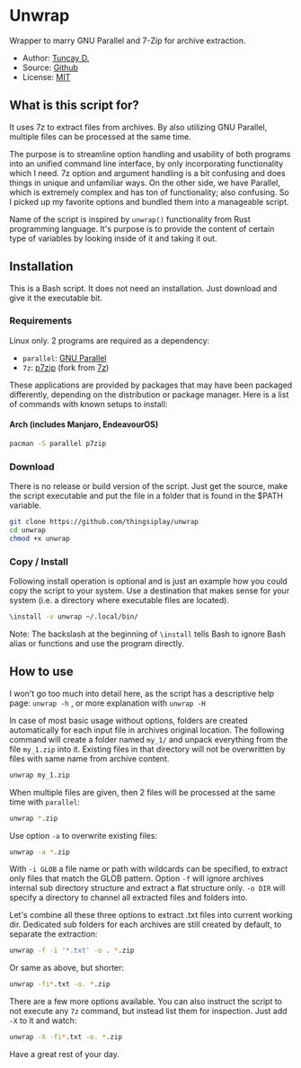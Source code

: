 # Unwrap

Wrapper to marry GNU Parallel and 7-Zip for archive extraction.

- Author: [Tuncay D.](https://github.com/thingsiplay)
- Source: [Github](https://github.com/thingsiplay/unwrap)
- License: [MIT](LICENSE)

## What is this script for?

It uses 7z to extract files from archives. By also utilizing GNU Parallel,
multiple files can be processed at the same time.

The purpose is to streamline option handling and usability of both programs
into an unified command line interface, by only incorporating functionality
which I need. 7z option and argument handling is a bit confusing and does
things in unique and unfamiliar ways. On the other side, we have Parallel,
which is extremely complex and has ton of functionality; also confusing. So I
picked up my favorite options and bundled them into a manageable script.

Name of the script is inspired by `unwrap()` functionality from Rust
programming language. It's purpose is to provide the content of certain type
of variables by looking inside of it and taking it out.

## Installation

This is a Bash script. It does not need an installation. Just download and give
it the executable bit.

### Requirements

Linux only. 2 programs are required as a dependency:

- `parallel`: [GNU Parallel](https://www.gnu.org/software/parallel/)
- `7z`: [p7zip](https://github.com/p7zip-project/p7zip) (fork from [7z](https://7-zip.org/))

These applications are provided by packages that may have been packaged
differently, depending on the distribution or package manager. Here is a list
of commands with known setups to install:

#### Arch (includes Manjaro, EndeavourOS)

```bash
pacman -S parallel p7zip
```

### Download

There is no release or build version of the script. Just get the source, make
the script executable and put the file in a folder that is found in the $PATH
variable.

```bash
git clone https://github.com/thingsiplay/unwrap
cd unwrap
chmod +x unwrap
```

### Copy / Install

Following install operation is optional and is just an example how you could
copy the script to your system. Use a destination that makes sense for your
system (i.e. a directory where executable files are located).

```bash
\install -v unwrap ~/.local/bin/
```

Note: The backslash at the beginning of `\install` tells Bash to ignore Bash
alias or functions and use the program directly.

## How to use

I won't go too much into detail here, as the script has a descriptive help
page: `unwrap -h` , or more explanation with `unwrap -H`

In case of most basic usage without options, folders are created automatically
for each input file in archives original location. The following command will
create a folder named `my_1/` and unpack everything from the file `my_1.zip`
into it. Existing files in that directory will not be overwritten by files with
same name from archive content.

```bash
unwrap my_1.zip
```

When multiple files are given, then 2 files will be processed at the same time
with `parallel`:

```bash
unwrap *.zip
```

Use option `-a` to overwrite existing files:

```bash
unwrap -a *.zip
```

With `-i GLOB` a file name or path with wildcards can be specified, to extract
only files that match the GLOB pattern. Option `-f` will ignore archives
internal sub directory structure and extract a flat structure only. `-o DIR`
will specify a directory to channel all extracted files and folders into.

Let's combine all these three options to extract .txt files into current
working dir. Dedicated sub folders for each archives are still created by
default, to separate the extraction:

```bash
unwrap -f -i '*.txt' -o . *.zip
```

Or same as above, but shorter:

```bash
unwrap -fi*.txt -o. *.zip
```

There are a few more options available. You can also instruct the script to not
execute any `7z` command, but instead list them for inspection. Just add `-X`
to it and watch:

```bash
unwrap -X -fi*.txt -o. *.zip
```

Have a great rest of your day.
